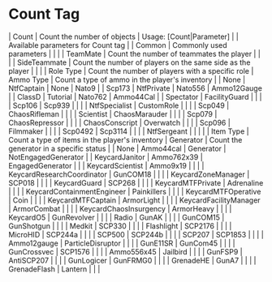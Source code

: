 # Count Tag
| Count                              | Count the number of objects | Usage: [Count\|Parameter] |
| Available parameters for Count tag |
| Common                             | Commonly used parameters |  |  |
| TeamMate                           | Count the number of teammates the player |  |  |
| SideTeammate                       | Count the number of players on the same side as the player |  |  |
| Role Type                          | Count the number of players with a specific role | Ammo Type | Count a type of ammo in the player's inventory |
| None                               | NtfCaptain | None | Nato9 |
| Scp173                             | NtfPrivate | Nato556 | Ammo12Gauge |
| ClassD                             | Tutorial | Nato762 | Ammo44Cal |
| Spectator                          | FacilityGuard |  |  |
| Scp106                             | Scp939 |  |  |
| NtfSpecialist                      | CustomRole |  |  |
| Scp049                             | ChaosRifleman |  |  |
| Scientist                          | ChaosMarauder |  |  |
| Scp079                             | ChaosRepressor |  |  |
| ChaosConscript                     | Overwatch |  |  |
| Scp096                             | Filmmaker |  |  |
| Scp0492                            | Scp3114 |  |  |
| NtfSergeant                        |  |  |  |
| Item Type                          | Count a type of items in the player's inventory | Generator | Count the generator in a specific status |
| None                               | Ammo44cal | Generator | NotEngagedGenerator |
| KeycardJanitor                     | Ammo762x39 | EngagedGenerator |  |
| KeycardScientist                   | Ammo9x19 |  |  |
| KeycardResearchCoordinator         | GunCOM18 |  |  |
| KeycardZoneManager                 | SCP018 |  |  |
| KeycardGuard                       | SCP268 |  |  |
| KeycardMTFPrivate                  | Adrenaline |  |  |
| KeycardContainmentEngineer         | Painkillers |  |  |
| KeycardMTFOperative                | Coin |  |  |
| KeycardMTFCaptain                  | ArmorLight |  |  |
| KeycardFacilityManager             | ArmorCombat |  |  |
| KeycardChaosInsurgency             | ArmorHeavy |  |  |
| KeycardO5                          | GunRevolver |  |  |
| Radio                              | GunAK |  |  |
| GunCOM15                           | GunShotgun |  |  |
| Medkit                             | SCP330 |  |  |
| Flashlight                         | SCP2176 |  |  |
| MicroHID                           | SCP244a |  |  |
| SCP500                             | SCP244b |  |  |
| SCP207                             | SCP1853 |  |  |
| Ammo12gauge                        | ParticleDisruptor |  |  |
| GunE11SR                           | GunCom45 |  |  |
| GunCrossvec                        | SCP1576 |  |  |
| Ammo556x45                         | Jailbird |  |  |
| GunFSP9                            | AntiSCP207 |  |  |
| GunLogicer                         | GunFRMG0 |  |  |
| GrenadeHE                          | GunA7 |  |  |
| GrenadeFlash                       | Lantern |  |  |